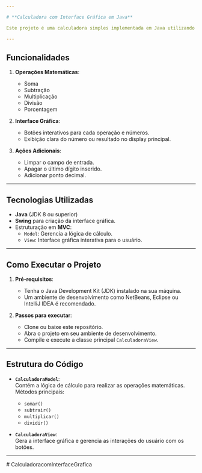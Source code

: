 ```yaml
---

# **Calculadora com Interface Gráfica em Java**  

Este projeto é uma calculadora simples implementada em Java utilizando a biblioteca **Swing** para interface gráfica. Ele permite ao usuário realizar operações matemáticas básicas de forma intuitiva, com suporte a soma, subtração, multiplicação, divisão e cálculo de porcentagem.

---
```


## **Funcionalidades**  

1. **Operações Matemáticas**:  
   - Soma  
   - Subtração  
   - Multiplicação  
   - Divisão  
   - Porcentagem  

2. **Interface Gráfica**:  
   - Botões interativos para cada operação e números.  
   - Exibição clara do número ou resultado no display principal.  

3. **Ações Adicionais**:  
   - Limpar o campo de entrada.  
   - Apagar o último dígito inserido.  
   - Adicionar ponto decimal.  

---

## **Tecnologias Utilizadas**  
- **Java** (JDK 8 ou superior)  
- **Swing** para criação da interface gráfica.  
- Estruturação em **MVC**:  
  - `Model`: Gerencia a lógica de cálculo.  
  - `View`: Interface gráfica interativa para o usuário.  

---

## **Como Executar o Projeto**  

1. **Pré-requisitos**:  
   - Tenha o Java Development Kit (JDK) instalado na sua máquina.  
   - Um ambiente de desenvolvimento como NetBeans, Eclipse ou IntelliJ IDEA é recomendado.  

2. **Passos para executar**:  
   - Clone ou baixe este repositório.  
   - Abra o projeto em seu ambiente de desenvolvimento.  
   - Compile e execute a classe principal `CalculadoraView`.  

---

## **Estrutura do Código**  

- **`CalculadoraModel`**:  
  Contém a lógica de cálculo para realizar as operações matemáticas.  
  Métodos principais:  
  - `somar()`  
  - `subtrair()`  
  - `multiplicar()`  
  - `dividir()`  

- **`CalculadoraView`**:  
  Gera a interface gráfica e gerencia as interações do usuário com os botões.  

---

#   C a l c u l a d o r a c o m I n t e r f a c e G r a f i c a  
 